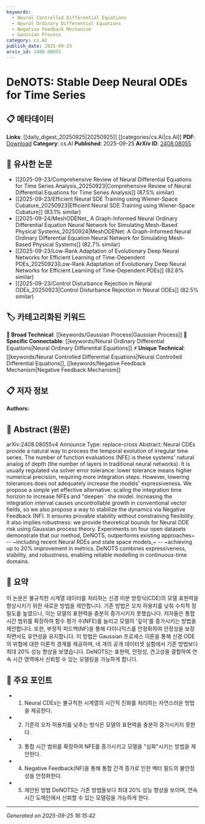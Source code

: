 ```yaml
---
keywords:
  - Neural Controlled Differential Equations
  - Neural Ordinary Differential Equations
  - Negative Feedback Mechanism
  - Gaussian Process
category: cs.AI
publish_date: 2025-09-25
arxiv_id: 2408.08055
---
```


<!-- KEYWORD_LINKING_METADATA:
{
  "processed_timestamp": "2025-09-25T16:15:42.364617",
  "vocabulary_version": "1.0",
  "selected_keywords": [
    "Neural Controlled Differential Equations",
    "Neural Ordinary Differential Equations",
    "Negative Feedback Mechanism",
    "Gaussian Process"
  ],
  "rejected_keywords": [],
  "similarity_scores": {
    "Neural Controlled Differential Equations": 0.78,
    "Neural Ordinary Differential Equations": 0.82,
    "Negative Feedback Mechanism": 0.75,
    "Gaussian Process": 0.8
  },
  "extraction_method": "AI_prompt_based",
  "budget_applied": true,
  "candidates_json": {
    "candidates": [
      {
        "surface": "Neural CDEs",
        "canonical": "Neural Controlled Differential Equations",
        "aliases": [
          "Neural CDE"
        ],
        "category": "unique_technical",
        "rationale": "Neural CDEs are a specific type of neural network architecture for time series, offering a unique approach to modeling temporal data.",
        "novelty_score": 0.75,
        "connectivity_score": 0.65,
        "specificity_score": 0.85,
        "link_intent_score": 0.78
      },
      {
        "surface": "Neural ODE",
        "canonical": "Neural Ordinary Differential Equations",
        "aliases": [
          "Neural ODEs"
        ],
        "category": "specific_connectable",
        "rationale": "Neural ODEs are a foundational concept in continuous-time modeling, linking to a broad range of neural network research.",
        "novelty_score": 0.55,
        "connectivity_score": 0.88,
        "specificity_score": 0.8,
        "link_intent_score": 0.82
      },
      {
        "surface": "Negative Feedback",
        "canonical": "Negative Feedback Mechanism",
        "aliases": [
          "Negative Feedback"
        ],
        "category": "unique_technical",
        "rationale": "Negative feedback is crucial for stabilizing the dynamics in neural models, providing a unique technical approach.",
        "novelty_score": 0.7,
        "connectivity_score": 0.6,
        "specificity_score": 0.78,
        "link_intent_score": 0.75
      },
      {
        "surface": "Gaussian process theory",
        "canonical": "Gaussian Process",
        "aliases": [
          "Gaussian process theory"
        ],
        "category": "broad_technical",
        "rationale": "Gaussian processes are widely used in machine learning for probabilistic modeling, offering strong links to statistical methods.",
        "novelty_score": 0.5,
        "connectivity_score": 0.85,
        "specificity_score": 0.7,
        "link_intent_score": 0.8
      }
    ],
    "ban_list_suggestions": [
      "function evaluations",
      "integration time horizon",
      "solver error tolerance"
    ]
  },
  "decisions": [
    {
      "candidate_surface": "Neural CDEs",
      "resolved_canonical": "Neural Controlled Differential Equations",
      "decision": "linked",
      "scores": {
        "novelty": 0.75,
        "connectivity": 0.65,
        "specificity": 0.85,
        "link_intent": 0.78
      }
    },
    {
      "candidate_surface": "Neural ODE",
      "resolved_canonical": "Neural Ordinary Differential Equations",
      "decision": "linked",
      "scores": {
        "novelty": 0.55,
        "connectivity": 0.88,
        "specificity": 0.8,
        "link_intent": 0.82
      }
    },
    {
      "candidate_surface": "Negative Feedback",
      "resolved_canonical": "Negative Feedback Mechanism",
      "decision": "linked",
      "scores": {
        "novelty": 0.7,
        "connectivity": 0.6,
        "specificity": 0.78,
        "link_intent": 0.75
      }
    },
    {
      "candidate_surface": "Gaussian process theory",
      "resolved_canonical": "Gaussian Process",
      "decision": "linked",
      "scores": {
        "novelty": 0.5,
        "connectivity": 0.85,
        "specificity": 0.7,
        "link_intent": 0.8
      }
    }
  ]
}
-->

# DeNOTS: Stable Deep Neural ODEs for Time Series

## 📋 메타데이터

**Links**: [[daily_digest_20250925|20250925]] [[categories/cs.AI|cs.AI]]
**PDF**: [Download](https://arxiv.org/pdf/2408.08055.pdf)
**Category**: cs.AI
**Published**: 2025-09-25
**ArXiv ID**: [2408.08055](https://arxiv.org/abs/2408.08055)

## 🔗 유사한 논문
- [[2025-09-23/Comprehensive Review of Neural Differential Equations for Time Series Analysis_20250923|Comprehensive Review of Neural Differential Equations for Time Series Analysis]] (87.5% similar)
- [[2025-09-23/Efficient Neural SDE Training using Wiener-Space Cubature_20250923|Efficient Neural SDE Training using Wiener-Space Cubature]] (83.1% similar)
- [[2025-09-24/MeshODENet_ A Graph-Informed Neural Ordinary Differential Equation Neural Network for Simulating Mesh-Based Physical Systems_20250924|MeshODENet: A Graph-Informed Neural Ordinary Differential Equation Neural Network for Simulating Mesh-Based Physical Systems]] (82.7% similar)
- [[2025-09-23/Low-Rank Adaptation of Evolutionary Deep Neural Networks for Efficient Learning of Time-Dependent PDEs_20250923|Low-Rank Adaptation of Evolutionary Deep Neural Networks for Efficient Learning of Time-Dependent PDEs]] (82.6% similar)
- [[2025-09-23/Control Disturbance Rejection in Neural ODEs_20250923|Control Disturbance Rejection in Neural ODEs]] (82.5% similar)

## 🏷️ 카테고리화된 키워드
**🧠 Broad Technical**: [[keywords/Gaussian Process|Gaussian Process]]
**🔗 Specific Connectable**: [[keywords/Neural Ordinary Differential Equations|Neural Ordinary Differential Equations]]
**⚡ Unique Technical**: [[keywords/Neural Controlled Differential Equations|Neural Controlled Differential Equations]], [[keywords/Negative Feedback Mechanism|Negative Feedback Mechanism]]

## 📋 저자 정보

**Authors:** 

## 📄 Abstract (원문)

arXiv:2408.08055v4 Announce Type: replace-cross 
Abstract: Neural CDEs provide a natural way to process the temporal evolution of irregular time series. The number of function evaluations (NFE) is these systems' natural analog of depth (the number of layers in traditional neural networks). It is usually regulated via solver error tolerance: lower tolerance means higher numerical precision, requiring more integration steps. However, lowering tolerances does not adequately increase the models' expressiveness. We propose a simple yet effective alternative: scaling the integration time horizon to increase NFEs and "deepen`` the model. Increasing the integration interval causes uncontrollable growth in conventional vector fields, so we also propose a way to stabilize the dynamics via Negative Feedback (NF). It ensures provable stability without constraining flexibility. It also implies robustness: we provide theoretical bounds for Neural ODE risk using Gaussian process theory. Experiments on four open datasets demonstrate that our method, DeNOTS, outperforms existing approaches~ -- ~including recent Neural RDEs and state space models,~ -- ~achieving up to $20\%$ improvement in metrics. DeNOTS combines expressiveness, stability, and robustness, enabling reliable modelling in continuous-time domains.

## 📝 요약

이 논문은 불규칙한 시계열 데이터를 처리하는 신경 미분 방정식(CDE)의 모델 표현력을 향상시키기 위한 새로운 방법을 제안합니다. 기존 방법은 오차 허용치를 낮춰 수치적 정밀도를 높였으나, 이는 모델의 표현력을 충분히 증가시키지 못했습니다. 저자들은 통합 시간 범위를 확장하여 함수 평가 수(NFE)를 늘리고 모델의 '깊이'를 증가시키는 방법을 제안합니다. 또한, 부정적 피드백(NF)을 통해 다이나믹스를 안정화하여 안정성을 보장하면서도 유연성을 유지합니다. 이 방법은 Gaussian 프로세스 이론을 통해 신경 ODE의 위험에 대한 이론적 경계를 제공하며, 네 개의 공개 데이터셋 실험에서 기존 방법보다 최대 20% 성능 향상을 보였습니다. DeNOTS는 표현력, 안정성, 견고성을 결합하여 연속 시간 영역에서 신뢰할 수 있는 모델링을 가능하게 합니다.

## 🎯 주요 포인트

- 1. Neural CDEs는 불규칙한 시계열의 시간적 진화를 처리하는 자연스러운 방법을 제공한다.
- 2. 기존의 오차 허용치를 낮추는 방식은 모델의 표현력을 충분히 증가시키지 못한다.
- 3. 통합 시간 범위를 확장하여 NFE를 증가시키고 모델을 "심화"시키는 방법을 제안한다.
- 4. Negative Feedback(NF)을 통해 통합 간격 증가로 인한 벡터 필드의 불안정성을 안정화한다.
- 5. 제안된 방법 DeNOTS는 기존 방법들보다 최대 20% 성능 향상을 보이며, 연속 시간 도메인에서 신뢰할 수 있는 모델링을 가능하게 한다.


---

*Generated on 2025-09-25 16:15:42*